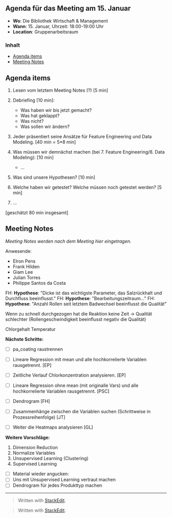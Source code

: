 ## Agenda für das Meeting am 15. Januar
- **Wo**: Die Bibliothek Wirtschaft & Management
- **Wann**: 15. Januar, Uhrzeit: 18:00-19:00 Uhr 
- **Location**: Gruppenarbeitsraum

### Inhalt

* [Agenda items](#agenda-items)
* [Meeting Notes](#meeting-notes)

## Agenda items

1. Lesen vom letztem Meeting Notes (?) [5 min]

2. Debriefing [10 min]: 
	- Was haben wir bis jetzt gemacht? 
	- Was hat geklappt? 
	- Was nicht? 
	- Was sollen wir ändern? 

3. Jeder präsentiert seine Ansätze für Feature Engineering und Data Modeling. [40 min = 5*8 min]

4. Was müssen wir demnächst machen (bei 7. Feature Engineering/8. Data Modeling): [10 min]
	- ...

5. Was sind unsere Hypothesen? [10 min]
6. Welche haben wir getestet? Welche müssen noch getestet werden? [5 min]
	
9. ...

[geschätzt 80 min insgesamt]

## Meeting Notes
*Meeting Notes werden nach dem Meeting hier eingetragen.*

Anwesende:
- Elron Pens
- Frank Hilden
- Giam Lee
- Julian Torres
- Philippe Santos da Costa

FH: **Hypothese**: "Dicke ist das wichtigste Parameter, das Salzrückhalt und Durchfluss beeinflusst."
FH: **Hypothese**: "Bearbeitungszeitraum..."
FH: **Hypothese**: "Anzahl Rollen seit letztem Badwechsel beeinflusst die Qualität"

Wenn zu schnell durchgezogen hat die Reaktion keine Zeit → Qualität schlechter
(Rollengeschwindigkeit beeinflusst negativ die Qualität)

Chlorgehalt
Temperatur

**Nächste Schritte:**

- [ ] pa_coating raustrennen  
- [ ] Lineare Regression mit mean und alle hochkorrelierte Variablen rausgetrennt. [EP]
- [ ] Zeitliche Verlauf Chlorkonzentration analysieren. [EP] 
- [ ] Lineare Regression ohne mean (mit originalle Vars) und alle hochkorrelierte Variablen rausgetrennt. [PSC]
- [ ] Dendrogram [FH]
- [ ] Zusammenhänge zwischen die Variablen suchen (Schrittweise in Prozessreihenfolge) [JT]
- [ ] Weiter die Heatmaps analysieren [GL]
 

**Weitere Vorschläge:**

1. Dimension Reduction
2. Normalize Variables
3. Unsupervised Learning (Clustering)
4. Supervised Learning

- [ ] Material wieder angucken:
- [ ] Uns mit Unsupervised Learning vertraut machen
- [ ] Dendrogram für jedes Produkttyp machen

---
> Written with [StackEdit](https://stackedit.io/).


> Written with [StackEdit](https://stackedit.io/).
<!--stackedit_data:
eyJoaXN0b3J5IjpbLTgzMTUwMDU5NV19
-->